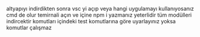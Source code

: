altyapıyı indirdikten sonra 
vsc yi açıp veya hangi uygulamayı kullanıyosanız cmd de olur temirnali açın
ve içine
npm i
yazmanız yeterlidir tüm modülleri indircektir 
komutları içindeki test komutlarına göre uyarlayınız yoksa komutlar çalışmaz
